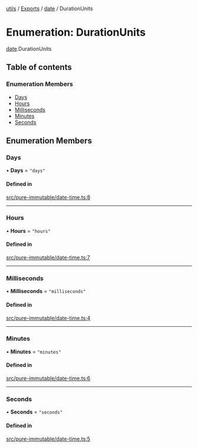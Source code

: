 [utils](../README.md) / [Exports](../modules.md) / [date](../modules/date.md) / DurationUnits

# Enumeration: DurationUnits

[date](../modules/date.md).DurationUnits

## Table of contents

### Enumeration Members

- [Days](date.DurationUnits.md#days)
- [Hours](date.DurationUnits.md#hours)
- [Milliseconds](date.DurationUnits.md#milliseconds)
- [Minutes](date.DurationUnits.md#minutes)
- [Seconds](date.DurationUnits.md#seconds)

## Enumeration Members

### Days

• **Days** = `"days"`

#### Defined in

[src/pure-immutable/date-time.ts:8](https://github.com/alpinisme/utils/blob/c0860b6/src/pure-immutable/date-time.ts#L8)

---

### Hours

• **Hours** = `"hours"`

#### Defined in

[src/pure-immutable/date-time.ts:7](https://github.com/alpinisme/utils/blob/c0860b6/src/pure-immutable/date-time.ts#L7)

---

### Milliseconds

• **Milliseconds** = `"milliseconds"`

#### Defined in

[src/pure-immutable/date-time.ts:4](https://github.com/alpinisme/utils/blob/c0860b6/src/pure-immutable/date-time.ts#L4)

---

### Minutes

• **Minutes** = `"minutes"`

#### Defined in

[src/pure-immutable/date-time.ts:6](https://github.com/alpinisme/utils/blob/c0860b6/src/pure-immutable/date-time.ts#L6)

---

### Seconds

• **Seconds** = `"seconds"`

#### Defined in

[src/pure-immutable/date-time.ts:5](https://github.com/alpinisme/utils/blob/c0860b6/src/pure-immutable/date-time.ts#L5)
